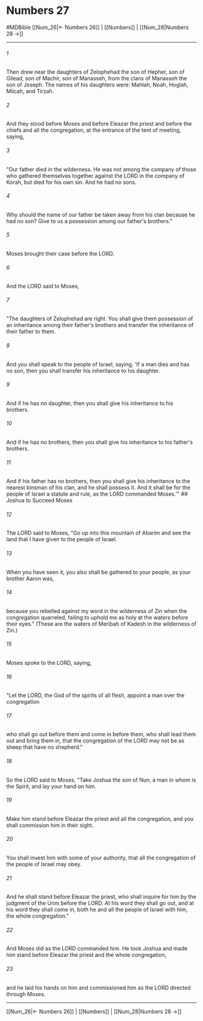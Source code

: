 # Numbers 27
#MDBible
[[Num_26|← Numbers 26]] | [[Numbers]] | [[Num_28|Numbers 28 →]]

***

###### 1 

Then drew near the daughters of Zelophehad the son of Hepher, son of Gilead, son of Machir, son of Manasseh, from the clans of Manasseh the son of Joseph. The names of his daughters were: Mahlah, Noah, Hoglah, Milcah, and Tirzah. 

###### 2 

And they stood before Moses and before Eleazar the priest and before the chiefs and all the congregation, at the entrance of the tent of meeting, saying, 

###### 3 

"Our father died in the wilderness. He was not among the company of those who gathered themselves together against the LORD in the company of Korah, but died for his own sin. And he had no sons. 

###### 4 

Why should the name of our father be taken away from his clan because he had no son? Give to us a possession among our father's brothers." 

###### 5 

Moses brought their case before the LORD. 

###### 6 

And the LORD said to Moses, 

###### 7 

"The daughters of Zelophehad are right. You shall give them possession of an inheritance among their father's brothers and transfer the inheritance of their father to them. 

###### 8 

And you shall speak to the people of Israel, saying, 'If a man dies and has no son, then you shall transfer his inheritance to his daughter. 

###### 9 

And if he has no daughter, then you shall give his inheritance to his brothers. 

###### 10 

And if he has no brothers, then you shall give his inheritance to his father's brothers. 

###### 11 

And if his father has no brothers, then you shall give his inheritance to the nearest kinsman of his clan, and he shall possess it. And it shall be for the people of Israel a statute and rule, as the LORD commanded Moses.'" ## Joshua to Succeed Moses 

###### 12 

The LORD said to Moses, "Go up into this mountain of Abarim and see the land that I have given to the people of Israel. 

###### 13 

When you have seen it, you also shall be gathered to your people, as your brother Aaron was, 

###### 14 

because you rebelled against my word in the wilderness of Zin when the congregation quarreled, failing to uphold me as holy at the waters before their eyes." (These are the waters of Meribah of Kadesh in the wilderness of Zin.) 

###### 15 

Moses spoke to the LORD, saying, 

###### 16 

"Let the LORD, the God of the spirits of all flesh, appoint a man over the congregation 

###### 17 

who shall go out before them and come in before them, who shall lead them out and bring them in, that the congregation of the LORD may not be as sheep that have no shepherd." 

###### 18 

So the LORD said to Moses, "Take Joshua the son of Nun, a man in whom is the Spirit, and lay your hand on him. 

###### 19 

Make him stand before Eleazar the priest and all the congregation, and you shall commission him in their sight. 

###### 20 

You shall invest him with some of your authority, that all the congregation of the people of Israel may obey. 

###### 21 

And he shall stand before Eleazar the priest, who shall inquire for him by the judgment of the Urim before the LORD. At his word they shall go out, and at his word they shall come in, both he and all the people of Israel with him, the whole congregation." 

###### 22 

And Moses did as the LORD commanded him. He took Joshua and made him stand before Eleazar the priest and the whole congregation, 

###### 23 

and he laid his hands on him and commissioned him as the LORD directed through Moses. 

***

[[Num_26|← Numbers 26]] | [[Numbers]] | [[Num_28|Numbers 28 →]]
